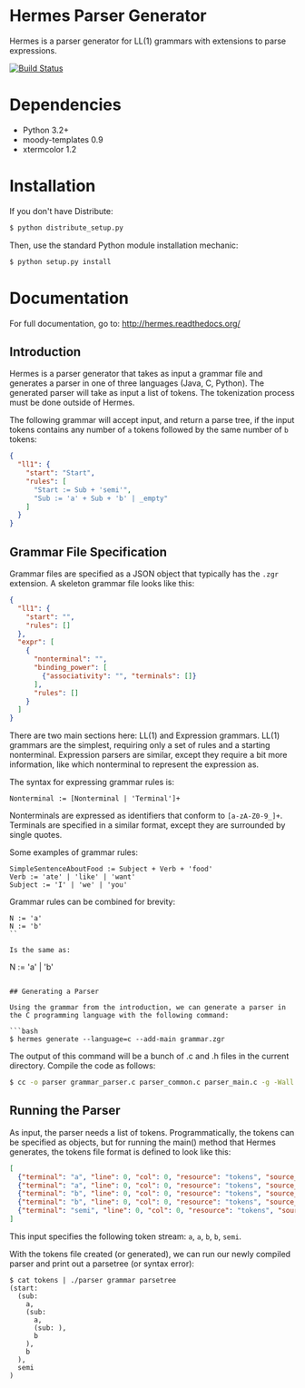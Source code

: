 # Hermes Parser Generator

Hermes is a parser generator for LL(1) grammars with extensions to parse expressions. 

[![Build Status](https://secure.travis-ci.org/scottfrazer/hermes.png)](http://travis-ci.org/scottfrazer/hermes)

# Dependencies

* Python 3.2+
* moody-templates 0.9
* xtermcolor 1.2

# Installation

If you don't have Distribute:

```bash
$ python distribute_setup.py
```

Then, use the standard Python module installation mechanic:

```bash
$ python setup.py install
```

# Documentation

For full documentation, go to: http://hermes.readthedocs.org/

## Introduction

Hermes is a parser generator that takes as input a grammar file and generates a parser in one of three languages (Java, C, Python).  The generated parser will take as input a list of tokens.  The tokenization process must be done outside of Hermes.

The following grammar will accept input, and return a parse tree, if the input tokens contains any number of `a` tokens followed by the same number of `b` tokens:

```json
{
  "ll1": {
    "start": "Start",
    "rules": [
      "Start := Sub + 'semi'",
      "Sub := 'a' + Sub + 'b' | _empty"
    ]
  }
}
```

## Grammar File Specification

Grammar files are specified as a JSON object that typically has the `.zgr` extension.  A skeleton grammar file looks like this:

```json
{
  "ll1": {
    "start": "",
    "rules": []
  },
  "expr": [
    {
      "nonterminal": "",
      "binding_power": [
        {"associativity": "", "terminals": []}
      ],
      "rules": []
    }
  ]
}
```

There are two main sections here: LL(1) and Expression grammars.  LL(1) grammars are the simplest, requiring only a set of rules and a starting nonterminal.  Expression parsers are similar, except they require a bit more information, like which nonterminal to represent the expression as.

The syntax for expressing grammar rules is:

```
Nonterminal := [Nonterminal | 'Terminal']+
```

Nonterminals are expressed as identifiers that conform to `[a-zA-Z0-9_]+`.  Terminals are specified in a similar format, except they are surrounded by single quotes.

Some examples of grammar rules:

```
SimpleSentenceAboutFood := Subject + Verb + 'food'
Verb := 'ate' | 'like' | 'want'
Subject := 'I' | 'we' | 'you'
```

Grammar rules can be combined for brevity:

```
N := 'a'
N := 'b'
``

Is the same as:

```
N := 'a' | 'b'
```

## Generating a Parser

Using the grammar from the introduction, we can generate a parser in the C programming language with the following command:

```bash
$ hermes generate --language=c --add-main grammar.zgr
```

The output of this command will be a bunch of .c and .h files in the current directory.  Compile the code as follows:

```bash
$ cc -o parser grammar_parser.c parser_common.c parser_main.c -g -Wall -pedantic -ansi -std=c99
```

## Running the Parser

As input, the parser needs a list of tokens.  Programmatically, the tokens can be specified as objects, but for running the main() method that Hermes generates, the tokens file format is defined to look like this:

```json
[
  {"terminal": "a", "line": 0, "col": 0, "resource": "tokens", "source_string": ""},
  {"terminal": "a", "line": 0, "col": 0, "resource": "tokens", "source_string": ""},
  {"terminal": "b", "line": 0, "col": 0, "resource": "tokens", "source_string": ""},
  {"terminal": "b", "line": 0, "col": 0, "resource": "tokens", "source_string": ""},
  {"terminal": "semi", "line": 0, "col": 0, "resource": "tokens", "source_string": ""}
]
```

This input specifies the following token stream: `a`, `a`, `b`, `b`, `semi`.

With the tokens file created (or generated), we can run our newly compiled parser and print out a parsetree (or syntax error):

```
$ cat tokens | ./parser grammar parsetree
(start:
  (sub:
    a,
    (sub:
      a,
      (sub: ),
      b
    ),
    b
  ),
  semi
)
```
